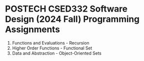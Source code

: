 POSTECH CSED332 Software Design (2024 Fall) Programming Assignments
===================================================================================

1. Functions and Evaluations - Recursion
2. Higher Order Functions - Functional Set
3. Data and Abstraction - Object-Oriented Sets